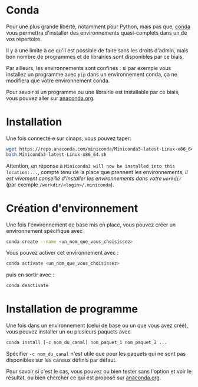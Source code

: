 # Conda

Pour une plus grande liberté, notamment pour Python, mais pas que, [conda](https://docs.conda.io/en/latest/miniconda.html) vous permettra d'installer des environnements quasi-complets dans un de vos répertoire.

Il y a une limite à ce qu'il est possible de faire sans les droits d'admin, mais bon nombre de programmes et de librairies sont disponibles par ce biais.

Par ailleurs, les environnements sont confinés : si par exemple vous installez un programme avec `pip` dans un environnement conda, ça ne modifiera que votre environnement conda.

Pour savoir si un programme ou une librairie est installable par ce biais, vous pouvez aller sur [anaconda.org](https://anaconda.org/).

# Installation

Une fois connecté·e sur cinaps, vous pouvez taper:

```bash
wget https://repo.anaconda.com/miniconda/Miniconda3-latest-Linux-x86_64.sh
bash Miniconda3-latest-Linux-x86_64.sh
```

Attention, en réponse à `Miniconda3 will now be installed into this location:...`, compte tenu de la place que prennent les environnements, _il est vivement conseillé d'installer les environnements dans votre `workdir`_ (par exemple `/workdir/<login>/.miniconda`).

# Création d'environnement

Une fois l'environnement de base mis en place, vous pouvez créer un environnement spécifique avec 

```bash
conda create --name <un_nom_que_vous_choisissez>
```

Vous pouvez activer cet environnement avec :

```bash
conda activate <un_nom_que_vous_choisissez>
```

puis en sortir avec :

```bash
conda deactivate
```

# Installation de programme

Une fois dans un environnement (celui de base ou un que vous avez créé), vous pouvez installer un ou plusieurs paquets avec

```bash
conda install [-c nom_du_canal] nom_paquet_1 nom_paquet_2 ...
```

Spécifier `-c nom_du_canal` n'est utile que pour les paquets qui ne sont pas disponibles sur les canaux définis par défaut.

Pour savoir si c'est le cas, vous pouvez ou bien tester sans l'option et voir le résultat, ou bien chercher ce qui est proposé sur [anaconda.org](https://anaconda.org/).



